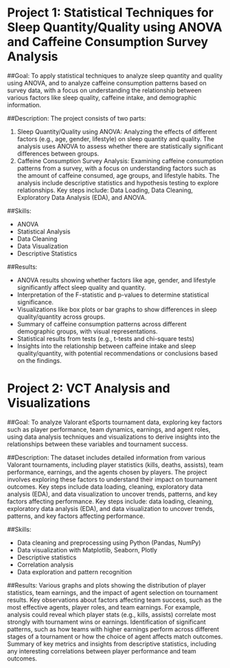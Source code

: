 # Project 1: Statistical Techniques for Sleep Quantity/Quality using ANOVA and Caffeine Consumption Survey Analysis

##Goal: 
To apply statistical techniques to analyze sleep quantity and quality using ANOVA, and to analyze caffeine consumption patterns based on survey data, with a focus on understanding the relationship between various factors like sleep quality, caffeine intake, and demographic information.

##Description:
The project consists of two parts:
1. Sleep Quantity/Quality using ANOVA: Analyzing the effects of different factors (e.g., age, gender, lifestyle) on sleep quantity and quality. The analysis uses ANOVA to assess whether there are statistically significant differences between groups.
2. Caffeine Consumption Survey Analysis: Examining caffeine consumption patterns from a survey, with a focus on understanding factors such as the amount of caffeine consumed, age groups, and lifestyle habits. The analysis include descriptive statistics and hypothesis testing to explore relationships.
Key steps include: Data Loading, Data Cleaning, Exploratory Data Analysis (EDA), and ANOVA.

##Skills:
- ANOVA
- Statistical Analysis
- Data Cleaning
- Data Visualization
- Descriptive Statistics

##Results:
- ANOVA results showing whether factors like age, gender, and lifestyle significantly affect sleep quality and quantity.
- Interpretation of the F-statistic and p-values to determine statistical significance.
- Visualizations like box plots or bar graphs to show differences in sleep quality/quantity across groups.
- Summary of caffeine consumption patterns across different demographic groups, with visual representations.
- Statistical results from tests (e.g., t-tests and chi-square tests)
- Insights into the relationship between caffeine intake and sleep quality/quantity, with potential recommendations or conclusions based on the findings.

# Project 2: VCT Analysis and Visualizations

##Goal:
To analyze Valorant eSports tournament data, exploring key factors such as player performance, team dynamics, earnings, and agent roles, using data analysis techniques and visualizations to derive insights into the relationships between these variables and tournament success.

##Description: 
The dataset includes detailed information from various Valorant tournaments, including player statistics (kills, deaths, assists), team performance, earnings, and the agents chosen by players. The project involves exploring these factors to understand their impact on tournament outcomes. Key steps include data loading, cleaning, exploratory data analysis (EDA), and data visualization to uncover trends, patterns, and key factors affecting performance. Key steps include: data loading, cleaning, exploratory data analysis (EDA), and data visualization to uncover trends, patterns, and key factors affecting performance.

##Skills:
- Data cleaning and preprocessing using Python (Pandas, NumPy)
- Data visualization with Matplotlib, Seaborn, Plotly
- Descriptive statistics
- Correlation analysis
- Data exploration and pattern recognition

##Results: 
Various graphs and plots showing the distribution of player statistics, team earnings, and the impact of agent selection on tournament results. Key observations about factors affecting team success, such as the most effective agents, player roles, and team earnings. For example, analysis could reveal which player stats (e.g., kills, assists) correlate most strongly with tournament wins or earnings. Identification of significant patterns, such as how teams with higher earnings perform across different stages of a tournament or how the choice of agent affects match outcomes. Summary of key metrics and insights from descriptive statistics, including any interesting correlations between player performance and team outcomes.
